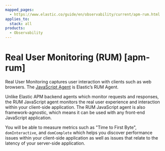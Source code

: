 ```yaml
---
mapped_pages:
  - https://www.elastic.co/guide/en/observability/current/apm-rum.html
applies_to:
  stack: all
products:
  - Observability
---
```


# Real User Monitoring (RUM) [apm-rum]

Real User Monitoring captures user interaction with clients such as web browsers. The [JavaScript Agent](apm-agent-rum-js://reference/index.md) is Elastic’s RUM Agent.

Unlike Elastic APM backend agents which monitor requests and responses, the RUM JavaScript agent monitors the real user experience and interaction within your client-side application. The RUM JavaScript agent is also framework-agnostic, which means it can be used with any front-end JavaScript application.

You will be able to measure metrics such as "Time to First Byte", `domInteractive`, and `domComplete` which helps you discover performance issues within your client-side application as well as issues that relate to the latency of your server-side application.

